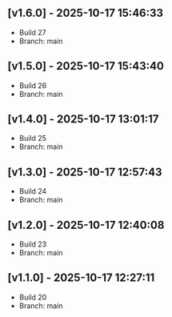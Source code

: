 ## [v1.6.0] - 2025-10-17 15:46:33
- Build 27
- Branch: main

## [v1.5.0] - 2025-10-17 15:43:40
- Build 26
- Branch: main

## [v1.4.0] - 2025-10-17 13:01:17
- Build 25
- Branch: main

## [v1.3.0] - 2025-10-17 12:57:43
- Build 24
- Branch: main

## [v1.2.0] - 2025-10-17 12:40:08
- Build 23
- Branch: main

## [v1.1.0] - 2025-10-17 12:27:11
- Build 20
- Branch: main
